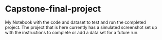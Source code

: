 # Capstone-final-project
My Notebook with the code and dataset to test and run the completed project. The project that is here currently has a simulated screenshot set up with the instructions to complete or add a data set for  a future run. 
